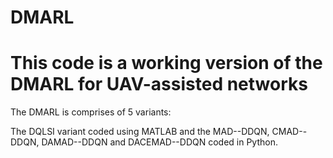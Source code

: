 # DMARL

# This code is a working version of the DMARL for UAV-assisted networks

The DMARL is comprises of 5 variants:

The DQLSI variant coded using MATLAB and the MAD--DDQN, CMAD--DDQN, DAMAD--DDQN and DACEMAD--DDQN coded in Python. 
